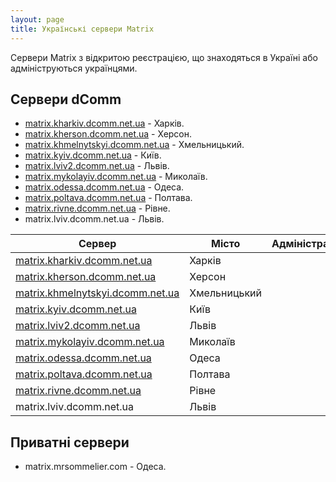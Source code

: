 ```yaml
---
layout: page
title: Українські сервери Matrix
---
```

Сервери Matrix з відкритою реєстрацією, що знаходяться в Україні або адмініструються українцями.

## Сервери dComm

- [matrix.kharkiv.dcomm.net.ua](https://chat.kharkiv.dcomm.net.ua) - Харків.
- [matrix.kherson.dcomm.net.ua](https://chat.kherson.dcomm.net.ua/) - Херсон.
- [matrix.khmelnytskyi.dcomm.net.ua](https://chat.khmelnytskyi.dcomm.net.ua/) - Хмельницький.
- [matrix.kyiv.dcomm.net.ua](https://chat.kyiv.dcomm.net.ua/) - Київ.
- [matrix.lviv2.dcomm.net.ua](https://chat.lviv2.dcomm.net.ua/) - Львів.
- [matrix.mykolayiv.dcomm.net.ua](https://chat.mykolayiv.dcomm.net.ua/) - Миколаїв.
- [matrix.odessa.dcomm.net.ua](https://matrix.odessa.dcomm.net.ua) - Одеса.
- [matrix.poltava.dcomm.net.ua](https://poltava.dcomm.net.ua/) - Полтава.
- [matrix.rivne.dcomm.net.ua](https://chat.rivne.dcomm.net.ua) - Рівне.
- matrix.lviv.dcomm.net.ua - Львів.

| Сервер                                                                      | Місто        | Адміністратор |   |
|-----------------------------------------------------------------------------|--------------|---------------|---|
| [matrix.kharkiv.dcomm.net.ua](https://chat.kharkiv.dcomm.net.ua)            | Харків       |               |   |
| [matrix.kherson.dcomm.net.ua](https://chat.kherson.dcomm.net.ua/)           | Херсон       |               |   |
| [matrix.khmelnytskyi.dcomm.net.ua](https://chat.khmelnytskyi.dcomm.net.ua/) | Хмельницький |               |   |
| [matrix.kyiv.dcomm.net.ua](https://chat.kyiv.dcomm.net.ua/) | Київ | |
| [matrix.lviv2.dcomm.net.ua](https://chat.lviv2.dcomm.net.ua/) | Львів | |
| [matrix.mykolayiv.dcomm.net.ua](https://chat.mykolayiv.dcomm.net.ua/) | Миколаїв | |
| [matrix.odessa.dcomm.net.ua](https://matrix.odessa.dcomm.net.ua) | Одеса | |
| [matrix.poltava.dcomm.net.ua](https://poltava.dcomm.net.ua/) | Полтава |   |
| [matrix.rivne.dcomm.net.ua](https://chat.rivne.dcomm.net.ua) | Рівне   |   |
| matrix.lviv.dcomm.net.ua                                     | Львів   |   |

## Приватні сервери

- matrix.mrsommelier.com - Одеса.
